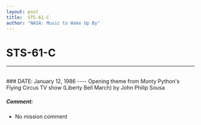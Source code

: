 ```yaml
---
layout: post
title:  STS-61-C
author: "NASA: Music to Wake Up By"
---
```


# STS-61-C
----
<br/>
### DATE: January 12, 1986
----
Opening theme from Monty Python's Flying Circus TV show (Liberty Bell March) by John Philip Sousa

##### Comment:
* No mission comment
